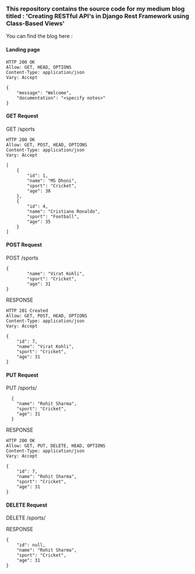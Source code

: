 ### This repository contains the source code for my medium blog titled : 'Creating RESTful API's in Django Rest Framework using Class-Based Views'

You can find the blog here : 

#### Landing page
```
HTTP 200 OK
Allow: GET, HEAD, OPTIONS
Content-Type: application/json
Vary: Accept

{
    "message": "Welcome",
    "documentation": "<specify notes>"
}
```
#### GET Request
GET /sports
```
HTTP 200 OK
Allow: GET, POST, HEAD, OPTIONS
Content-Type: application/json
Vary: Accept

[
    {
        "id": 1,
        "name": "MS Dhoni",
        "sport": "Cricket",
        "age": 38
    },
    {
        "id": 4,
        "name": "Cristiano Ronaldo",
        "sport": "Football",
        "age": 35
    }
]
```

#### POST Request
POST /sports
```
{
        "name": "Virat Kohli",
        "sport": "Cricket",
        "age": 31
}
```

RESPONSE 
```
HTTP 201 Created
Allow: GET, POST, HEAD, OPTIONS
Content-Type: application/json
Vary: Accept

{
    "id": 7,
    "name": "Virat Kohli",
    "sport": "Cricket",
    "age": 31
}
```

#### PUT Request
PUT /sports/<id>
```
  {
    "name": "Rohit Sharma",
    "sport": "Cricket",
    "age": 31
  }
```
  
RESPONSE
```
HTTP 200 OK
Allow: GET, PUT, DELETE, HEAD, OPTIONS
Content-Type: application/json
Vary: Accept

{
    "id": 7,
    "name": "Rohit Sharma",
    "sport": "Cricket",
    "age": 31
}
```

#### DELETE Request
DELETE /sports/<id>

RESPONSE
```
{
    "id": null,
    "name": "Rohit Sharma",
    "sport": "Cricket",
    "age": 31
}
```
  
